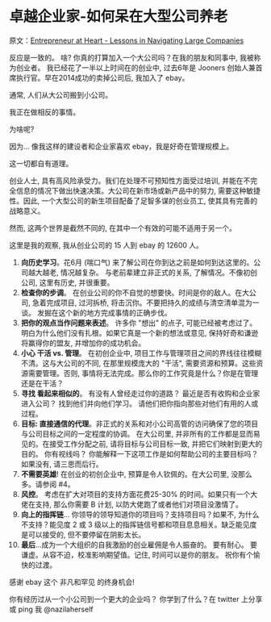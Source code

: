 # 卓越企业家-如何呆在大型公司养老

原文：[Entrepreneur at Heart - Lessons in Navigating Large Companies](https://www.linkedin.com/pulse/entrepreneur-heart-lessons-navigating-large-companies-nazila-alasti?utm_source=wanqu.co&utm_campaign=Wanqu+Daily&utm_medium=rss)

反应是一致的。 啥? 你真的打算加入一个大公司吗？在我的朋友和同事中, 我被称为创业者。 我已经花了一半以上时间在的创业中, 过去6年是 Jooners 创始人兼首席执行官。早在2014成功的卖掉公司后, 我加入了 ebay。

通常, 人们从大公司搬到小公司。

我正在做相反的事情。

为啥呢?

因为... 像我这样的建设者和企业家喜欢 ebay，我是好奇在管理规模上。

这一切都自有道理。

创业人士, 具有高风险承受力。我们在处理不可预知性方面受过培训, 并能在不完全信息的情况下做出快速决策。大公司在新市场或新产品中的努力, 需要这种敏捷性。因此, 一个大型公司的新生项目配备了足智多谋的创业员工, 使其具有完善的战略意义。

然而, 这两个世界是截然不同的, 在其中一个有效的可能不适用于另一个。

这里是我的观察, 我从创业公司的 15 人到 ebay 的 12600 人。

1. **向历史学习**。花6月 (喘口气) 来了解公司在你到达之前是如何到达这里的。公司越大越老, 情况越复杂。 与老前辈建立非正式的关系, 了解情况。不像初创公司, 这里有历史, 并很重要。
2. **检查你的步调**。 在创业公司的你不自觉的想要快。时间是你的敌人。在大公司, 急着完成项目, 过河拆桥, 将击沉你。不要把持久的成绩与清空清单混为一谈。 发掘在这个新的地方完成事情的正确步伐。
3. **把你的观点当作问题来表述**。 许多你 "想出" 的点子, 可能已经被考虑过了。 明白为什么他们没有扎根。如果它真是一个新的想法或意见, 保持好奇和谦逊将赢得你的盟友, 并增加你的成功机会。
4. **小心 干活 vs. 管理**。 在初创企业中, 项目工作与管理项目之间的界线往往模糊不清。这与大公司的不同, 在那里规模庞大的 "干活", 需要资源和预算。这些资源需要管理。否则, 事情将无法完成。那么你的工作究竟是什么？你是在管理还是在干活？
5. **寻找 看起来相似的**。 有没有人曾经走过你的道路？ 最近是否有收购和企业家进入公司？ 找到他们并向他们学习。 请他们把你指向那些对他们有用的人或过程。
6. **目标: 直接通信的代理**。非正式的关系和对小公司高管的访问确保了您的项目与公司目标之间的一定程度的协调。 在大公司里, 并非所有的工作都是显而易见的。在接受工作分配之前, 请将目标与公司目标一致, 并把它们映射到更大的目的。 你有视线吗？ 你能解释一下这项工作是如何帮助公司的主要目标吗？如果没有, 请三思而后行。
7. **不需要英雄**! 在创业的初创企业中, 预算是令人钦佩的。在大公司里, 没那么多。请参阅 #4。
8. **风控**。 考虑在扩大对项目的支持方面花费25-30% 的时间。如果只有一个大佬在支持, 那么你需要 B 计划, 以防大佬跑了或者他们对项目没激情了。
9. **向上的指挥链**... 你领导的领导知道你的项目吗？支持项目吗？如果不, 为什么不支持？能见度 2 或 3 级以上的指挥链信号都和项目息息相关。缺乏能见度是可以接受的, 但不要停留在阴影太长。
10. **最后**...成为一个大组织的自我激励的创业雇佣是令人振奋的。 要有耐心。 要谦虚。从容不迫，校准影响期望值。记住, 时间可以是你的朋友。 祝你有个愉快的过渡。

感谢 ebay 这个 非凡和罕见 的终身机会!

你有经历过从一个小公司到一个更大的企业吗？ 你学到了什么？在 twitter 上分享或 ping 我 @nazilaherself